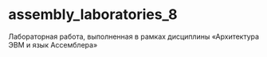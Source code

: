 # assembly_laboratories_8
Лабораторная работа, выполненная в рамках дисциплины «Архитектура ЭВМ и язык Ассемблера»
